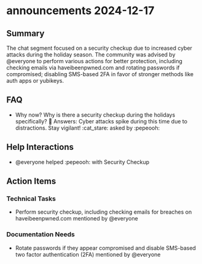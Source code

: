 # announcements 2024-12-17

## Summary
The chat segment focused on a security checkup due to increased cyber attacks during the holiday season. The community was advised by @everyone to perform various actions for better protection, including checking emails via haveibeenpwned.com and rotating passwords if compromised; disabling SMS-based 2FA in favor of stronger methods like auth apps or yubikeys.

## FAQ
- Why now? Why is there a security checkup during the holidays specifically? 🎄
Answers:
Cyber attacks spike during this time due to distractions. Stay vigilant! :cat_stare: asked by :pepeooh:

## Help Interactions
- @everyone helped :pepeooh: with Security Checkup

## Action Items

### Technical Tasks
- Perform security checkup, including checking emails for breaches on haveibeenpwned.com mentioned by @everyone

### Documentation Needs
- Rotate passwords if they appear compromised and disable SMS-based two factor authentication (2FA) mentioned by @everyone
